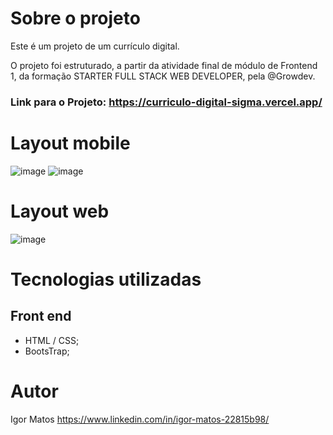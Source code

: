 # Sobre o projeto

Este é um projeto de um currículo digital.

O projeto foi estruturado, a partir da atividade final de módulo de Frontend 1, da formação STARTER FULL STACK WEB DEVELOPER, pela @Growdev.

### Link para o Projeto: <https://curriculo-digital-sigma.vercel.app/>

# Layout mobile
![image](https://user-images.githubusercontent.com/63614609/230956746-62289958-7762-4296-b130-f077dafdcd95.png)
![image](https://user-images.githubusercontent.com/63614609/230956876-d233980e-64d7-4880-bfba-43623d9b20c9.png)


# Layout web
![image](https://user-images.githubusercontent.com/63614609/230957604-c4c5f3bd-8ffd-468e-a51e-61b8b1420ff3.png)


# Tecnologias utilizadas
## Front end
* HTML / CSS;
* BootsTrap;

# Autor

Igor Matos https://www.linkedin.com/in/igor-matos-22815b98/
